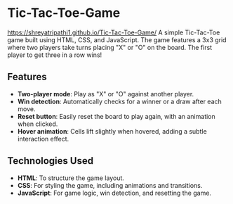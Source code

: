 # Tic-Tac-Toe-Game

https://shreyatripathi1.github.io/Tic-Tac-Toe-Game/
A simple Tic-Tac-Toe game built using HTML, CSS, and JavaScript. The game features a 3x3 grid where two players take turns placing "X" or "O" on the board. The first player to get three in a row wins!

## Features

- **Two-player mode**: Play as "X" or "O" against another player.
- **Win detection**: Automatically checks for a winner or a draw after each move.
- **Reset button**: Easily reset the board to play again, with an animation when clicked.
- **Hover animation**: Cells lift slightly when hovered, adding a subtle interaction effect.

## Technologies Used

- **HTML**: To structure the game layout.
- **CSS**: For styling the game, including animations and transitions.
- **JavaScript**: For game logic, win detection, and resetting the game.

